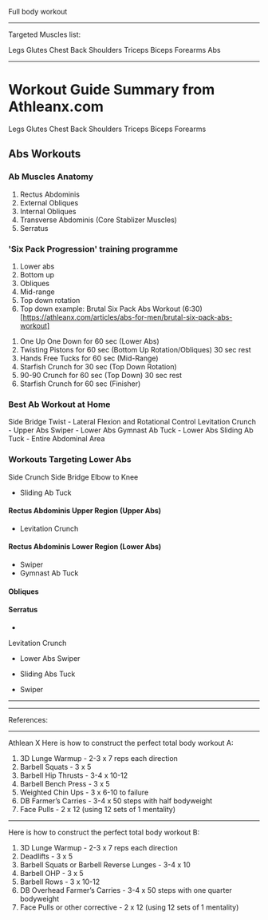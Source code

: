 Full body workout

---

Targeted Muscles list:

Legs
Glutes
Chest
Back
Shoulders
Triceps
Biceps
Forearms
Abs

---
# Workout Guide Summary from Athleanx.com


Legs
Glutes
Chest
Back
Shoulders
Triceps
Biceps
Forearms
## Abs Workouts
### Ab Muscles Anatomy
1. Rectus Abdominis
2. External Obliques
3. Internal Obliques
4. Transverse Abdominis (Core Stablizer Muscles)
5. Serratus
### 'Six Pack Progression' training programme
1. Lower abs
2. Bottom up
3. Obliques
4. Mid-range
5. Top down rotation
6. Top down
example:
Brutal Six Pack Abs Workout (6:30) [https://athleanx.com/articles/abs-for-men/brutal-six-pack-abs-workout]
1) One Up One Down for 60 sec (Lower Abs)
2) Twisting Pistons for 60 sec (Bottom Up Rotation/Obliques)
30 sec rest
3) Hands Free Tucks for 60 sec (Mid-Range)
4) Starfish Crunch for 30 sec (Top Down Rotation)
5) 90-90 Crunch for 60 sec (Top Down)
30 sec rest
6) Starfish Crunch for 60 sec (Finisher)
### Best Ab Workout at Home
Side Bridge Twist - Lateral Flexion and Rotational Control
Levitation Crunch - Upper Abs
Swiper - Lower Abs
Gymnast Ab Tuck - Lower Abs
Sliding Ab Tuck - Entire Abdominal Area
### Workouts Targeting Lower Abs
Side Crunch
Side Bridge
Elbow to Knee



- Sliding Ab Tuck
#### Rectus Abdominis Upper Region (Upper Abs)
- Levitation Crunch
#### Rectus Abdominis Lower Region (Lower Abs)
- Swiper
- Gymnast Ab Tuck
#### Obliques
#### Serratus
- 
Levitation Crunch
 - Lower Abs
Swiper

- Sliding Abs Tuck
- Swiper

---



---
References:

---

Athlean X
Here is how to construct the perfect total body workout A:
1. 3D Lunge Warmup - 2-3 x 7 reps each direction
2. Barbell Squats - 3 x 5
3.  Barbell Hip Thrusts - 3-4 x 10-12 
4. Barbell Bench Press - 3 x 5 
5. Weighted Chin Ups - 3 x 6-10 to failure 
6. DB Farmer’s Carries - 3-4 x 50 steps with half bodyweight
7. Face Pulls - 2 x 12 (using 12 sets of 1 mentality)
---
Here is how to construct the perfect total body workout B:
1. 3D Lunge Warmup - 2-3 x 7 reps each direction
2. Deadlifts - 3 x 5
3. Barbell Squats or Barbell Reverse Lunges - 3-4 x 10
4. Barbell OHP - 3 x 5
5. Barbell Rows - 3 x 10-12
6. DB Overhead Farmer’s Carries - 3-4 x 50 steps with one quarter bodyweight
7. Face Pulls or other corrective - 2 x 12 (using 12 sets of 1 mentality)
<!--stackedit_data:
eyJoaXN0b3J5IjpbMzkxMTk2NDYyLC03NzY3MTMzNTgsLTg0MT
ExNTQ4M119
-->